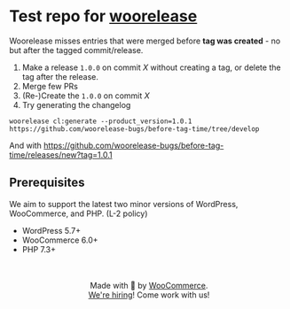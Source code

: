 # Test repo for [woorelease](https://github.com/woocommerce/woorelease)
Woorelease misses entries that were merged before **tag was created** - no but after the tagged commit/release.

1. Make a release `1.0.0` on commit _X_ without creating a tag, or delete the tag after the release.
2. Merge few PRs
3. (Re-)Create  the `1.0.0` on commit _X_
4. Try generating the changelog
```
woorelease cl:generate --product_version=1.0.1 https://github.com/woorelease-bugs/before-tag-time/tree/develop
```

And with https://github.com/woorelease-bugs/before-tag-time/releases/new?tag=1.0.1

## Prerequisites

We aim to support the latest two minor versions of WordPress, WooCommerce, and PHP. (L-2 policy)

-   WordPress 5.7+
-   WooCommerce 6.0+
-   PHP 7.3+

<p align="center">
	<br/><br/>
	Made with 💜 by <a href="https://woocommerce.com/">WooCommerce</a>.<br/>
	<a href="https://woocommerce.com/careers/">We're hiring</a>! Come work with us!
</p>
